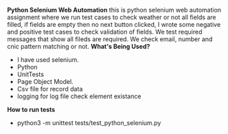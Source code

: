 **Python Selenium Web Automation**
this is python selenium web automation assignment where we run test cases to check
weather or not all fields are filled, if fields are empty then no next button clicked, I wrote some negative and positive test cases to check validation of fields. We test required messages that show all fileds are required. We check email, number and cnic pattern matching or not.
**What's Being Used?**

- I have used selenium.
- Python
- UnitTests
- Page Object Model.
- Csv file for record data
- logging for log file check element existance

**How to run tests**

- python3 -m unittest tests/test_python_selenium.py

